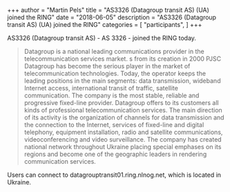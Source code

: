 +++
author = "Martin Pels"
title = "AS3326 (Datagroup transit AS) (UA) joined the RING"
date = "2018-06-05"
description = "AS3326 (Datagroup transit AS) (UA) joined the RING"
categories = [
    "participants",
]
+++

AS3326 (Datagroup transit AS) - AS 3326 - joined the RING today.

> Datagroup is a national leading communications provider in the telecommunication services market. s from its creation in 2000 PJSC Datagroup has become the serious player in the market of telecommunication technologies. Today, the operator keeps the leading positions in the main segments: data transmission, wideband Internet access, international transit of traffic, satellite communication. The company is the most stable, reliable and progressive fixed-line provider. Datagroup offers to its customers all kinds of professional telecommunication services. The main direction of its activity is the organization of channels for data transmission and the connection to the Internet, services of fixed-line and digital telephony, equipment installation, radio and satellite communications, videoconferencing and video surveillance. The company has created national network throughout Ukraine placing special emphases on its regions and become one of the geographic leaders in rendering communication services.

Users can connect to datagrouptransit01.ring.nlnog.net, which is located in Ukraine.

